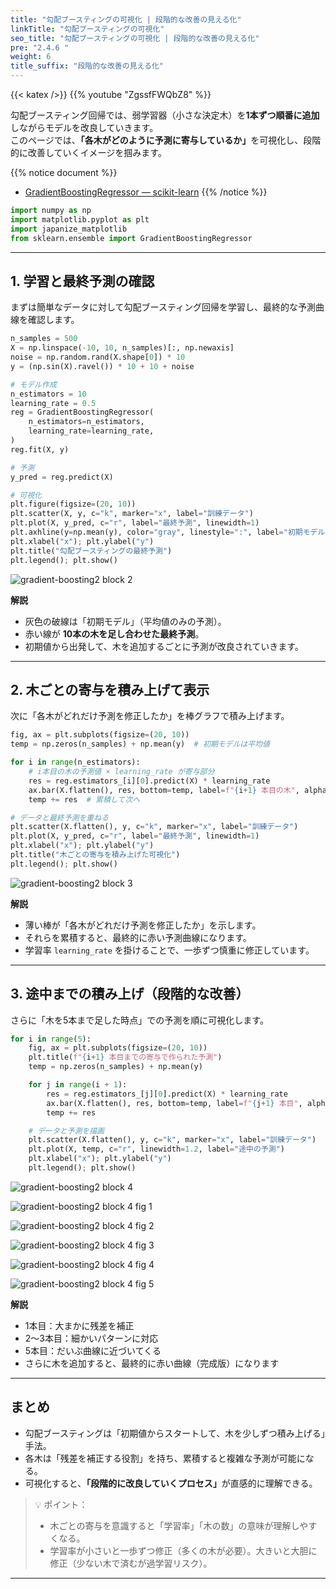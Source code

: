 ```yaml
---
title: "勾配ブースティングの可視化 | 段階的な改善の見える化"
linkTitle: "勾配ブースティングの可視化"
seo_title: "勾配ブースティングの可視化 | 段階的な改善の見える化"
pre: "2.4.6 "
weight: 6
title_suffix: "段階的な改善の見える化"
---
```


{{< katex />}}
{{% youtube "ZgssfFWQbZ8" %}}

<div class="pagetop-box">
  <p>勾配ブースティング回帰では、弱学習器（小さな決定木）を<b>1本ずつ順番に追加</b>しながらモデルを改良していきます。<br>
  このページでは、<b>「各木がどのように予測に寄与しているか」</b>を可視化し、段階的に改善していくイメージを掴みます。</p>
</div>

{{% notice document %}}
- [GradientBoostingRegressor — scikit-learn](https://scikit-learn.org/stable/modules/generated/sklearn.ensemble.GradientBoostingRegressor.html)
{{% /notice %}}

```python
import numpy as np
import matplotlib.pyplot as plt
import japanize_matplotlib
from sklearn.ensemble import GradientBoostingRegressor
```

---

## 1. 学習と最終予測の確認

まずは簡単なデータに対して勾配ブースティング回帰を学習し、最終的な予測曲線を確認します。

```python
n_samples = 500
X = np.linspace(-10, 10, n_samples)[:, np.newaxis]
noise = np.random.rand(X.shape[0]) * 10
y = (np.sin(X).ravel()) * 10 + 10 + noise

# モデル作成
n_estimators = 10
learning_rate = 0.5
reg = GradientBoostingRegressor(
    n_estimators=n_estimators,
    learning_rate=learning_rate,
)
reg.fit(X, y)

# 予測
y_pred = reg.predict(X)

# 可視化
plt.figure(figsize=(20, 10))
plt.scatter(X, y, c="k", marker="x", label="訓練データ")
plt.plot(X, y_pred, c="r", label="最終予測", linewidth=1)
plt.axhline(y=np.mean(y), color="gray", linestyle=":", label="初期モデル（平均値）")
plt.xlabel("x"); plt.ylabel("y")
plt.title("勾配ブースティングの最終予測")
plt.legend(); plt.show()
```

![gradient-boosting2 block 2](/images/basic/ensemble/gradient-boosting2_block02.svg)

**解説**  
- 灰色の破線は「初期モデル」（平均値のみの予測）。  
- 赤い線が **10本の木を足し合わせた最終予測**。  
- 初期値から出発して、木を追加するごとに予測が改良されていきます。

---

## 2. 木ごとの寄与を積み上げて表示

次に「各木がどれだけ予測を修正したか」を棒グラフで積み上げます。

```python
fig, ax = plt.subplots(figsize=(20, 10))
temp = np.zeros(n_samples) + np.mean(y)  # 初期モデルは平均値

for i in range(n_estimators):
    # i本目の木の予測値 × learning_rate が寄与部分
    res = reg.estimators_[i][0].predict(X) * learning_rate
    ax.bar(X.flatten(), res, bottom=temp, label=f"{i+1} 本目の木", alpha=0.05)
    temp += res  # 累積して次へ

# データと最終予測を重ねる
plt.scatter(X.flatten(), y, c="k", marker="x", label="訓練データ")
plt.plot(X, y_pred, c="r", label="最終予測", linewidth=1)
plt.xlabel("x"); plt.ylabel("y")
plt.title("木ごとの寄与を積み上げた可視化")
plt.legend(); plt.show()
```

![gradient-boosting2 block 3](/images/basic/ensemble/gradient-boosting2_block03.svg)

**解説**  
- 薄い棒が「各木がどれだけ予測を修正したか」を示します。  
- それらを累積すると、最終的に赤い予測曲線になります。  
- 学習率 `learning_rate` を掛けることで、一歩ずつ慎重に修正しています。

---

## 3. 途中までの積み上げ（段階的な改善）

さらに「木を5本まで足した時点」での予測を順に可視化します。

```python
for i in range(5):
    fig, ax = plt.subplots(figsize=(20, 10))
    plt.title(f"{i+1} 本目までの寄与で作られた予測")
    temp = np.zeros(n_samples) + np.mean(y)

    for j in range(i + 1):
        res = reg.estimators_[j][0].predict(X) * learning_rate
        ax.bar(X.flatten(), res, bottom=temp, label=f"{j+1} 本目", alpha=0.05)
        temp += res

    # データと予測を描画
    plt.scatter(X.flatten(), y, c="k", marker="x", label="訓練データ")
    plt.plot(X, temp, c="r", linewidth=1.2, label="途中の予測")
    plt.xlabel("x"); plt.ylabel("y")
    plt.legend(); plt.show()
```

![gradient-boosting2 block 4](/images/basic/ensemble/gradient-boosting2_block04.svg)

![gradient-boosting2 block 4 fig 1](/images/basic/ensemble/gradient-boosting2_block04_fig01.svg)

![gradient-boosting2 block 4 fig 2](/images/basic/ensemble/gradient-boosting2_block04_fig02.svg)

![gradient-boosting2 block 4 fig 3](/images/basic/ensemble/gradient-boosting2_block04_fig03.svg)

![gradient-boosting2 block 4 fig 4](/images/basic/ensemble/gradient-boosting2_block04_fig04.svg)

![gradient-boosting2 block 4 fig 5](/images/basic/ensemble/gradient-boosting2_block04_fig05.svg)

**解説**  
- 1本目：大まかに残差を補正  
- 2〜3本目：細かいパターンに対応  
- 5本目：だいぶ曲線に近づいてくる  
- さらに木を追加すると、最終的に赤い曲線（完成版）になります

---

## まとめ

- 勾配ブースティングは「初期値からスタートして、木を少しずつ積み上げる」手法。  
- 各木は「残差を補正する役割」を持ち、累積すると複雑な予測が可能になる。  
- 可視化すると、<b>「段階的に改良していくプロセス」</b>が直感的に理解できる。  

> 💡 ポイント：  
> - 木ごとの寄与を意識すると「学習率」「木の数」の意味が理解しやすくなる。  
> - 学習率が小さいと一歩ずつ修正（多くの木が必要）。大きいと大胆に修正（少ない木で済むが過学習リスク）。  

---
